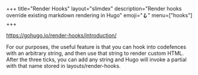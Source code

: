 +++
title="Render Hooks"
layout="slimdex"
description="Render hooks override existing markdown rendering in Hugo"
emoji="🪝"
menu=["hooks"]
+++

https://gohugo.io/render-hooks/introduction/

For our purposes, the useful feature is that you can hook into codefences with an arbitrary string, and then use that string to render custom HTML. After the three ticks, you can add any string and Hugo will invoke a partial with that name stored in layouts/render-hooks.

